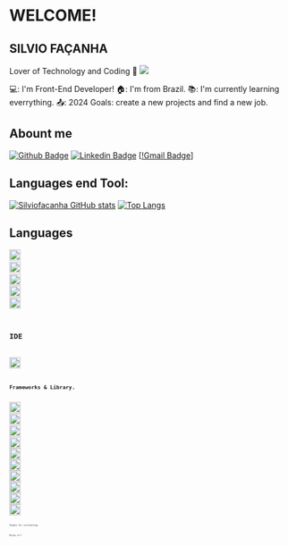 # WELCOME!


## SILVIO FAÇANHA

Lover of Technology and Coding 💌 <img src="{BadgeURLHere }" />

💻: I'm Front-End Developer!
🏠: I'm from Brazil.
📚: I'm currently learning everrything.
📤: 2024 Goals: create a new projects and find a new job.


## Abount me

[![Github Badge](https://img.shields.io/badge/-Github-000?style=flat-square&logo=Github&logoColor=white&link=https://github.com/Silviofacanha)](https://github.com/Silviofacanha)
[![Linkedin Badge](https://img.shields.io/badge/-LinkedIn-blue?style=flat-square&logo=Linkedin&logoColor=white&link=https://github.com/Silviofacanha/)](https://github.com/Silviofacanha)
[[!Gmail Badge](https://img.shields.io/badge/Gmail-D14836?style=for-the-badge&logo=gmail&logoColor=white)]


## Languages end Tool:
[![Silviofacanha GitHub stats](https://github-readme-stats.vercel.app/api?username=Silviofacanha)](https://github.com/Silviofacanha/github-readme-stats)
[![Top Langs](https://github-readme-starts.vercel.app/api/top-langs/?username=Silviofacanha&layout=compact)](https://githib.com/Silviofacanha/github-readme-stats)

## Languages
<code><img height="20" src="https://img.shields.io/badge/HTML5-E34F26?style=for-the-badge&logo=html5&logoColor=white"><code>
<code><img height="20" src=""><code>
<code><img height="20" src="https://img.shields.io/badge/JavaScript-323330?style=for-the-badge&logo=javascript&logoColor=F7DF1E"><code>
<code><img height="20" src="https://img.shields.io/badge/CSS-E57000?style=for-the-badge&logo=CSS&logoColor=white"><code>
<code><img height="20" src=""><code>

## IDE
<code><img height="20" src="https://img.shields.io/badge/VSCode-0078D4?style=for-the-badge&logo=visual%20studio%20code&logoColor=white"><code>


## Frameworks & Library. 
<code><img height="20" src="https://img.shields.io/badge/adonis%20js-220052?style=for-the-badge&logo=adonisjs&logoColor=white"><code>
<code><img height="20" src="https://img.shields.io/badge/axios-671ddf?&style=for-the-badge&logo=axios&logoColor=white"><code>
<code><img height="20" src="https://img.shields.io/badge/Bootstrap-563D7C?style=for-the-badge&logo=bootstrap&logoColor=white"><code>
<code><img height="20" src="https://img.shields.io/badge/React-20232A?style=for-the-badge&logo=react&logoColor=61DAFB"><code>
<code><img height="20" src="https://img.shields.io/badge/Redux-593D88?style=for-the-badge&logo=redux&logoColor=white"><code>
<code><img height="20" src="https://img.shields.io/badge/Vite-B73BFE?style=for-the-badge&logo=vite&logoColor=FFD62E"><code>
<code><img height="20" src="https://img.shields.io/badge/Vue%20js-35495E?style=for-the-badge&logo=vuedotjs&logoColor=4FC08D"><code>
<code><img height="20" src=""><code>
<code><img height="20" src=""><code>
<code><img height="20" src=""><code>


Thanks for visitanting.

Enjoy it!!
